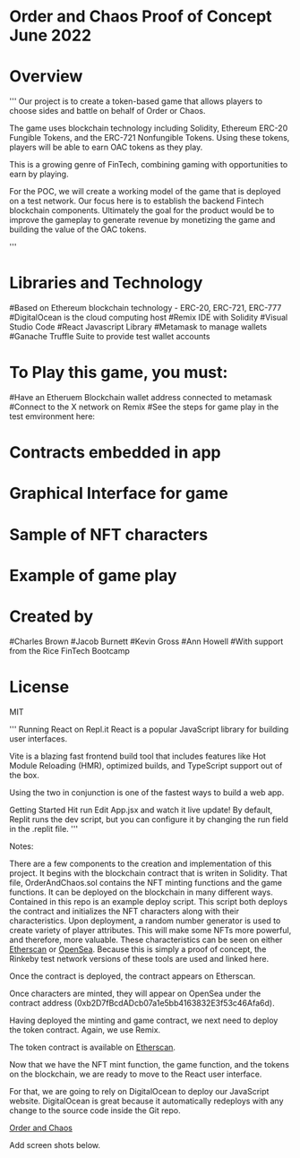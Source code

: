 # Order and Chaos Proof of Concept June 2022

# Overview
'''
Our project is to create a token-based game that allows players to choose sides and battle on behalf of Order or Chaos. 

The game uses blockchain technology including Solidity, Ethereum ERC-20 Fungible Tokens, and the ERC-721 Nonfungible Tokens. Using these tokens, players will be able to earn OAC tokens as they play. 

This is a growing genre of FinTech, combining gaming with opportunities to earn by playing. 

For the POC, we will create a working model of the game that is deployed on a test network. Our focus here is to establish the backend Fintech blockchain components. Ultimately the goal for the product would be to improve the gameplay to generate revenue by monetizing the game and building the value of the OAC tokens.

'''

# Libraries and Technology

#Based on Ethereum blockchain technology  - ERC-20, ERC-721, ERC-777
#DigitalOcean is the cloud computing host
#Remix IDE with Solidity
#Visual Studio Code
#React Javascript Library
#Metamask to manage wallets
#Ganache Truffle Suite to provide test wallet accounts

# To Play this game, you must:
#Have an Etheruem Blockchain wallet address connected to metamask
#Connect to the X network on Remix
#See the steps for game play in the test emvironment here: 

# Contracts embedded in app



# Graphical Interface for game


# Sample of NFT characters


# Example of game play







# Created by
#Charles Brown
#Jacob Burnett
#Kevin Gross
#Ann Howell
#With support from the Rice FinTech Bootcamp

# License
MIT


'''
Running React on Repl.it
React is a popular JavaScript library for building user interfaces.

Vite is a blazing fast frontend build tool that includes features like Hot Module Reloading (HMR), optimized builds, and TypeScript support out of the box.

Using the two in conjunction is one of the fastest ways to build a web app.

Getting Started
Hit run
Edit App.jsx and watch it live update!
By default, Replit runs the dev script, but you can configure it by changing the run field in the .replit file.
'''

Notes:

There are a few components to the creation and implementation of this project.  It begins with the blockchain contract that is writen in Solidity.  That file, OrderAndChaos.sol contains the NFT minting functions and the game functions.  It can be deployed on the blockchain in many different ways.  Contained in this repo is an example deploy script.  This script both deploys the contract and initializes the NFT characters along with their characteristics.  Upon deployment, a random number generator is used to create variety of player attributes.  This will make some NFTs more powerful, and therefore, more valuable.  These characteristics can be seen on either [Etherscan](https://rinkeby.etherscan.io/tx/0x5c2e8c789dec3b7fe1eff0df23a1e0bf69ba2e2081dd35b995ca8b888a4d272b) or [OpenSea](https://testnets.opensea.io/collection/hackers-ez8rivuvzl).  Because this is simply a proof of concept, the Rinkeby test network versions of these tools are used and linked here.

Once the contract is deployed, the contract appears on Etherscan.


Once characters are minted, they will appear on OpenSea under the contract address (0xb2D7fBcdADcb07a1e5bb4163832E3f53c46Afa6d). 

Having deployed the minting and game contract, we next need to deploy the token contract.  Again, we use Remix.

The token contract is available on [Etherscan](https://rinkeby.etherscan.io/address/0x463f1a338fe055131ac41d3ae8dbe60bbc6b9622).

Now that we have the NFT mint function, the game function, and the tokens on the blockchain, we are ready to move to the React user interface.

For that, we are going to rely on DigitalOcean to deploy our JavaScript website.  DigitalOcean is great because it automatically redeploys with any change to the source code inside the Git repo.  

[Order and Chaos](https://shark-app-rakzp.ondigitalocean.app/)

Add screen shots below.




